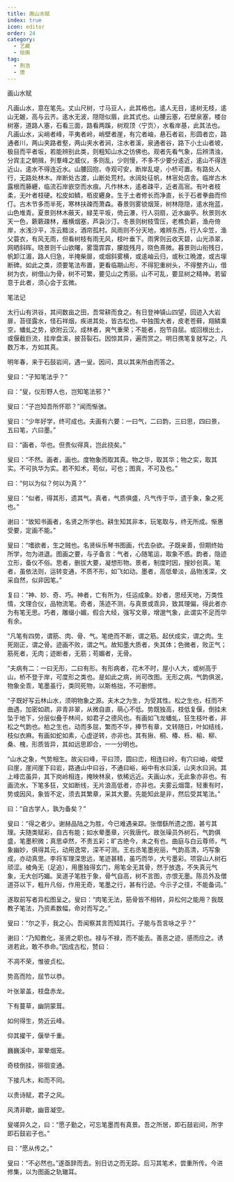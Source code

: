 ```yaml
---
title: 画山水赋
index: true
icon: editor
order: 24
category:
  - 艺藏
  - 绘画
tag:
  - 荆浩
  - 唐
---
```


画山水赋  

凡画山水，意在笔先。丈山尺树，寸马豆人，此其格也。逺人无目，逺树无枝，逺山无皴，高与云齐。逺水无波，隠隠似眉，此其式也。山腰云塞，石壁泉塞，楼台树塞，道路人塞，石看三面，路看两蹊，树观顶〈宁页〉，水看岸基，此其法也。凡画山水，尖峭者峰，平夷者岭，峭壁者崖，有宂者岫，悬石者岩，形圆者峦，路通者川，两山夹路者壑，两山夹水者涧，注水者溪，泉通者谷，路下小土山者坡，极目而平者坂，若能辨别此类，则粗知山水之彷佛也。观者先看气象，后辨清浊，分宾主之朝揖，列羣峰之威仪，多则乱，少则慢，不多不少要分逺近，逺山不得连近山，逺水不得连近水。山腰回抱，寺观可安，断岸乱堤，小桥可置。有路处人行，无路处林木。岸断处古渡，山断处荒村。水阔处征帆，林宻处店舎。临岸古木露根而藤纒，临流石岸嵌空而水痕。凡作林木，逺者疎平，近者高宻。有叶者枝柔，无叶者枝硬。松皮如鳞，栢皮纒身。生于土者修长而净直，长于石者拳曲而伶仃。古木节多而半死，寒林扶疎而萧森。春景则雾锁烟笼，树林隠隠，逺水拖蓝，山色堆青。夏景则林木蔽天，緑芜平坂，倚云瀑，行人羽扇，近水幽亭。秋景则水天一色，簌簌疎林，雁横烟塞，芦袅沙汀。冬景则树枝雪压，老樵负薪，渔舟倚岸，水浅沙平，冻云黯淡，酒帘孤村。风雨则不分天地，难辨东西，行人伞笠，渔父蓑衣，有风无雨，但看树枝有雨无风，枝叶垂下。雨霁则云收天碧，山光添翠，网晒斜晖。晓景则千山欲曙，雾霭霏霏，朦胧残月，晓色熹微。暮景则山衔残日，帆卸江湄，路人归急，半掩柴扉，或烟斜雾横，或逺岫云归，或秋江晩渡，或古塜断碑。如此之类，须要笔法布置，更看临期山形，不得犯重树头，不得整齐山，借树为衣，树借山为骨，树不可繁，要见山之秀丽。山不可乱，要显树之精神。若留意于此者，须心会于玄微。  

笔法记  

太行山有洪谷，其间数亩之田，吾常耕而食之。有日登神镇山四望，回迹入大岩扉，苔径露水，怪石祥烟，疾进其处，皆古松也。中独围大者，皮老苍藓，翔鳞乘空，蟠虬之势，欲附云汉。成林者，爽气重荣；不能者，抱节自屈。或回根出土，或偃截巨流，挂岸盘溪，披苔裂石。因惊其异，遍而赏之。明日携笔复就写之，凡数万本，方如其真。  

明年春，来于石鼓岩间，遇一叟。因问，具以其来所由而答之。  

叟曰：“子知笔法乎？”  

曰：“叟，仪形野人也，岂知笔法邪？”  

叟曰：“子岂知吾所怀耶？”闻而惭骇。  

叟曰：“少年好学，终可成也。夫画有六要：一曰气，二曰韵，三曰思，四曰景，五曰笔，六曰墨。”  

曰：“画者，华也。但贵似得真，岂此挠矣。”  

叟曰：“不然。画者，画也。度物象而取其真。物之华，取其华；物之实，取其实。不可执华为实。若不知术，苟似，可也；图真，不可及也。”  

曰：“何以为似？何以为真？”  

叟曰：“似者，得其形，遗其气。真者，气质俱盛，凡气传于华，遗于象，象之死也。”  

谢曰：“故知书画者，名贤之所学也。耕生知其非本，玩笔取与，终无所成。惭惠受要，定画不能。”  

叟曰：“嗜欲者，生之贼也。名贤纵乐琴书图画，代去杂欲。子既亲善，但期终始所学，勿为进退。图画之要，与子备言：气者，心随笔运，取象不惑。韵者，隐迹立形，备仪不俗。思者，删拔大要，凝想形物。景者，制度时因，搜妙创真。笔者，虽依法则，运转变通，不质不形，如飞如动。墨者，高低晕淡，品物浅深，文采自然，似非因笔。”  

复曰：“神、妙、奇、巧。神者，亡有所为，任运成象。妙者，思经天地，万类性情，文理合仪，品物流笔。奇者，荡迹不测，与真景或乖异，致其理偏，得此者亦为有笔无思。巧者，雕缀小媚，假合大经，强写文章，增邈气象，此谓实不足而华有余。  

“凡笔有四势，谓筋、肉、骨、气。笔绝而不断，谓之筋。起伏成实，谓之肉。生死刚正，谓之骨。迹画不败，谓之气。故知墨大质者，失其体；色微者，败正气；筋死者，无肉；迹断者，无筋；苟媚者，无骨。  

“夫病有二：一曰无形，二曰有形。有形病者，花木不时，屋小人大，或树高于山，桥不登于岸，可度形之类也。是如此之病，尚可改图。无形之病，气韵俱泯，物象全乖，笔墨虽行，类同死物，以斯格拙，不可删修。  

“子既好写云林山水，须明物象之源。夫木之为生，为受其性。松之生也，枉而不曲遇，加密如疏，非青非翠，从微自直，萌心不低。势既独高，枝低复偃，倒挂未坠于地下，分层似叠于林间，如君子之德风也。有画如飞龙蟠虬，狂生枝叶者，非松之气韵也。柏之生也，动而多屈，繁而不华，捧节有章，文转随日，叶如结线，枝似衣麻。有画如蛇如素，心虚逆转，亦非也。其有揪、桐、椿、栎、榆、柳、桑、槐，形质皆异，其如远思即合，一一分明也。  

“山水之象，气势相生。故尖曰峰，平曰顶，圆曰峦，相连曰岭，有穴曰岫，峻壁曰崖，崖间崖下曰岩，路通山中曰谷，不通曰峪，峪中有水曰溪，山夹水曰涧。其上峰峦虽异，其下岗岭相连，掩映林泉，依稀远近。夫画山水，无此象亦非也。有画流水，下笔多狂，文如断线，无片浪高低者，亦非也。夫雾云烟霭，轻重有时，势或因风，象皆不定，须去其繁章，采其大要。先能知此是非，然后受其笔法。”  

曰：“自古学人，孰为备矣？”  

叟曰：“得之者少。谢赫品陆之为胜，今已难遇亲踪。张僧繇所遗之图，甚亏其理。夫随类赋彩，自古有能；如水晕墨章，兴我唐代。故张璪员外树石，气韵俱盛，笔墨积微；真思卓然，不贵五彩；旷古绝今，未之有也。曲庭与白云尊师，气象幽妙，俱得其元，动用逸常，深不可测。王右丞笔墨宛丽，气韵高清，巧写象成，亦动真思。李将军理深思远，笔迹甚精，虽巧而华，大亏墨彩。项容山人树石顽涩。棱角无（足追），用墨独得玄门，用笔全无其骨，然于放逸，不失真元气象，无大创巧媚。吴道子笔胜于象，骨气自高，树不言图，亦恨无墨。陈员外及僧道芬以下，粗升凡俗，作用无奇，笔墨之行，甚有行迹。今示子之径，不能备词。”  

遂取前写者异松图呈之。叟曰：“肉笔无法，筋骨皆不相转，异松何之能用？我既教子笔法，乃资素数幅，命对而写之。”  

叟曰：“尔之手，我之心。吾闻察其言而知其行。子能与吾言咏之乎？”  

谢曰：“乃知教化，圣贤之职也。禄与不禄，而不能去。善恶之迹，感而应之。诱进若此，敢不恭命。”因成古松，赞曰：  

不凋不荣，惟彼贞松。  

势高而险，屈节以恭。  

叶张翠盖，枝盘赤龙。  

下有蔓草，幽阴蒙茸。  

如何得生，势近云峰。  

仰其擢干，偃举千重。  

巍巍溪中，翠晕烟笼。  

奇枝倒挂，徘徊变通。  

下接凡木，和而不同。  

以贵诗赋，君子之风。  

风清非歇，幽音凝空。  

叟嗟异久之，曰：“愿子勤之，可忘笔墨而有真景。吾之所居，即石鼓岩间，所字即石鼓岩子也。”  

曰：“愿从传之。”  

叟曰：“不必然也。”遂亟辞而去。别日访之而无踪。后习其笔术，尝重所传。今进修集，以为图画之轨辙耳。  
